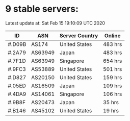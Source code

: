 # 9 stable servers:

Latest update at: Sat Feb 15 19:10:09 UTC 2020

| ID | ASN | Server Country | Online |
| -- | --- | -------------- | ------ |
| #.D09B | AS174 | United States | 483 hrs |
| #.2A79 | AS63949 | Japan | 483 hrs |
| #.7F1D | AS63949 | Singapore | 654 hrs |
| #.9FC3 | AS53889 | United States | 501 hrs |
| #.D827 | AS20150 | United States | 159 hrs |
| #.05ED | AS16509 | Japan | 109 hrs |
| #.4DA9 | AS14061 | Singapore | 106 hrs |
| #.9B8F | AS20473 | Japan | 35 hrs |
| #.B146 | AS45102 | United States | 19 hrs |

